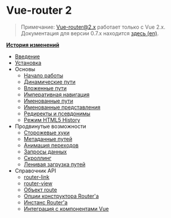 # Vue-router 2
<!--email_off-->
> Примечание: Vue-router@2.x работает только с Vue 2.x. Документация для версии 0.7.x находится [здесь (en)](https://github.com/vuejs/vue-router/tree/1.0/docs/en).
<!--/email_off-->
**[История изменений](https://github.com/vuejs/vue-router/releases)**

- [Введение](README.md)
- [Установка](installation.md)
- Основы
  - [Начало работы](essentials/getting-started.md)
  - [Динамические пути](essentials/dynamic-matching.md)
  - [Вложенные пути](essentials/nested-routes.md)
  - [Императивная навигация](essentials/navigation.md)
  - [Именованные пути](essentials/named-routes.md)
  - [Именованные представления](essentials/named-views.md)
  - [Редиректы и псевдонимы](essentials/redirect-and-alias.md)
  - [Режим HTML5 History](essentials/history-mode.md)
- Продвинутые возможности
  - [Сторожевые хуки](advanced/navigation-guards.md)
  - [Метаданные путей](advanced/meta.md)
  - [Анимация переходов](advanced/transitions.md)
  - [Запросы данных](advanced/data-fetching.md)
  - [Скроллинг](advanced/scroll-behavior.md)
  - [Ленивая загрузка путей](advanced/lazy-loading.md)
- Справочник API
  - [router-link](api/router-link.md)
  - [router-view](api/router-view.md)
  - [Объект route](api/route-object.md)
  - [Опции конструктора Router'а](api/options.md)
  - [Инстанс Router'а](api/router-instance.md)
  - [Интеграция с компонентами Vue](api/component-injections.md)
